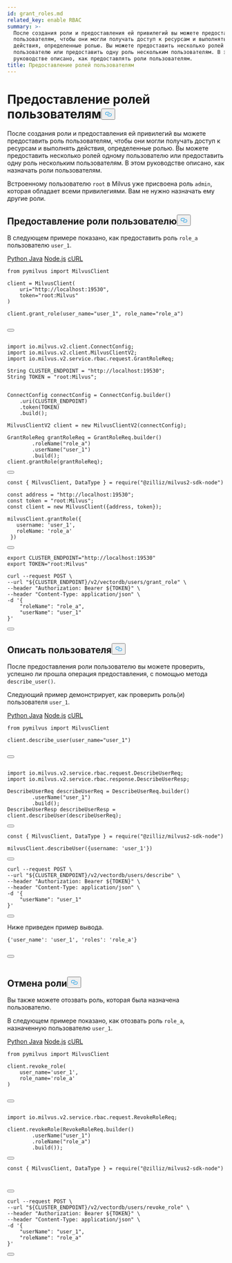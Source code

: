 ```yaml
---
id: grant_roles.md
related_key: enable RBAC
summary: >-
  После создания роли и предоставления ей привилегий вы можете предоставить роль
  пользователям, чтобы они могли получать доступ к ресурсам и выполнять
  действия, определенные ролью. Вы можете предоставить несколько ролей одному
  пользователю или предоставить одну роль нескольким пользователям. В этом
  руководстве описано, как предоставлять роли пользователям.
title: Предоставление ролей пользователям
---
```

<h1 id="Grant-Roles-to-Users​" class="common-anchor-header">Предоставление ролей пользователям<button data-href="#Grant-Roles-to-Users​" class="anchor-icon" translate="no">
      <svg translate="no"
        aria-hidden="true"
        focusable="false"
        height="20"
        version="1.1"
        viewBox="0 0 16 16"
        width="16"
      >
        <path
          fill="#0092E4"
          fill-rule="evenodd"
          d="M4 9h1v1H4c-1.5 0-3-1.69-3-3.5S2.55 3 4 3h4c1.45 0 3 1.69 3 3.5 0 1.41-.91 2.72-2 3.25V8.59c.58-.45 1-1.27 1-2.09C10 5.22 8.98 4 8 4H4c-.98 0-2 1.22-2 2.5S3 9 4 9zm9-3h-1v1h1c1 0 2 1.22 2 2.5S13.98 12 13 12H9c-.98 0-2-1.22-2-2.5 0-.83.42-1.64 1-2.09V6.25c-1.09.53-2 1.84-2 3.25C6 11.31 7.55 13 9 13h4c1.45 0 3-1.69 3-3.5S14.5 6 13 6z"
        ></path>
      </svg>
    </button></h1><p>После создания роли и предоставления ей привилегий вы можете предоставить роль пользователям, чтобы они могли получать доступ к ресурсам и выполнять действия, определенные ролью. Вы можете предоставить несколько ролей одному пользователю или предоставить одну роль нескольким пользователям. В этом руководстве описано, как назначать роли пользователям.</p>
<p>Встроенному пользователю <code translate="no">root</code> в Milvus уже присвоена роль <code translate="no">admin</code>, которая обладает всеми привилегиями. Вам не нужно назначать ему другие роли.</p>
<h2 id="Grant-a-role-to-a-user​" class="common-anchor-header">Предоставление роли пользователю<button data-href="#Grant-a-role-to-a-user​" class="anchor-icon" translate="no">
      <svg translate="no"
        aria-hidden="true"
        focusable="false"
        height="20"
        version="1.1"
        viewBox="0 0 16 16"
        width="16"
      >
        <path
          fill="#0092E4"
          fill-rule="evenodd"
          d="M4 9h1v1H4c-1.5 0-3-1.69-3-3.5S2.55 3 4 3h4c1.45 0 3 1.69 3 3.5 0 1.41-.91 2.72-2 3.25V8.59c.58-.45 1-1.27 1-2.09C10 5.22 8.98 4 8 4H4c-.98 0-2 1.22-2 2.5S3 9 4 9zm9-3h-1v1h1c1 0 2 1.22 2 2.5S13.98 12 13 12H9c-.98 0-2-1.22-2-2.5 0-.83.42-1.64 1-2.09V6.25c-1.09.53-2 1.84-2 3.25C6 11.31 7.55 13 9 13h4c1.45 0 3-1.69 3-3.5S14.5 6 13 6z"
        ></path>
      </svg>
    </button></h2><p>В следующем примере показано, как предоставить роль <code translate="no">role_a</code> пользователю <code translate="no">user_1</code>.</p>
<div class="multipleCode">
 <a href="#python">Python </a> <a href="#java">Java</a> <a href="#javascript">Node.js</a> <a href="#shell">cURL</a></div>
<pre><code translate="no" class="language-python"><span class="hljs-keyword">from</span> pymilvus <span class="hljs-keyword">import</span> <span class="hljs-title class_">MilvusClient</span>​
​
client = <span class="hljs-title class_">MilvusClient</span>(​
    uri=<span class="hljs-string">&quot;http://localhost:19530&quot;</span>,​
    token=<span class="hljs-string">&quot;root:Milvus&quot;</span>​
)​
​
client.<span class="hljs-title function_">grant_role</span>(user_name=<span class="hljs-string">&quot;user_1&quot;</span>, role_name=<span class="hljs-string">&quot;role_a&quot;</span>)​

<button class="copy-code-btn"></button></code></pre>
<pre><code translate="no" class="language-java"><span class="hljs-keyword">import</span> io.milvus.v2.client.ConnectConfig;​
<span class="hljs-keyword">import</span> io.milvus.v2.client.MilvusClientV2;​
<span class="hljs-keyword">import</span> io.milvus.v2.service.rbac.request.GrantRoleReq;​
​
<span class="hljs-type">String</span> <span class="hljs-variable">CLUSTER_ENDPOINT</span> <span class="hljs-operator">=</span> <span class="hljs-string">&quot;http://localhost:19530&quot;</span>;​
<span class="hljs-type">String</span> <span class="hljs-variable">TOKEN</span> <span class="hljs-operator">=</span> <span class="hljs-string">&quot;root:Milvus&quot;</span>;​
​
​
<span class="hljs-type">ConnectConfig</span> <span class="hljs-variable">connectConfig</span> <span class="hljs-operator">=</span> ConnectConfig.builder()​
    .uri(CLUSTER_ENDPOINT)​
    .token(TOKEN)​
    .build();​
    ​
<span class="hljs-type">MilvusClientV2</span> <span class="hljs-variable">client</span> <span class="hljs-operator">=</span> <span class="hljs-keyword">new</span> <span class="hljs-title class_">MilvusClientV2</span>(connectConfig);​
​
<span class="hljs-type">GrantRoleReq</span> <span class="hljs-variable">grantRoleReq</span> <span class="hljs-operator">=</span> GrantRoleReq.builder()​
        .roleName(<span class="hljs-string">&quot;role_a&quot;</span>)​
        .userName(<span class="hljs-string">&quot;user_1&quot;</span>)​
        .build();​
client.grantRole(grantRoleReq);​

<button class="copy-code-btn"></button></code></pre>
<pre><code translate="no" class="language-javascript"><span class="hljs-keyword">const</span> { <span class="hljs-title class_">MilvusClient</span>, <span class="hljs-title class_">DataType</span> } = <span class="hljs-built_in">require</span>(<span class="hljs-string">&quot;@zilliz/milvus2-sdk-node&quot;</span>)​
​
<span class="hljs-keyword">const</span> address = <span class="hljs-string">&quot;http://localhost:19530&quot;</span>;​
<span class="hljs-keyword">const</span> token = <span class="hljs-string">&quot;root:Milvus&quot;</span>;​
<span class="hljs-keyword">const</span> client = <span class="hljs-keyword">new</span> <span class="hljs-title class_">MilvusClient</span>({address, token});​
​
milvusClient.<span class="hljs-title function_">grantRole</span>({​
   <span class="hljs-attr">username</span>: <span class="hljs-string">&#x27;user_1&#x27;</span>,​
   <span class="hljs-attr">roleName</span>: <span class="hljs-string">&#x27;role_a&#x27;</span>​
 })​

<button class="copy-code-btn"></button></code></pre>
<pre><code translate="no" class="language-shell"><span class="hljs-built_in">export</span> CLUSTER_ENDPOINT=<span class="hljs-string">&quot;http://localhost:19530&quot;</span>​
<span class="hljs-built_in">export</span> TOKEN=<span class="hljs-string">&quot;root:Milvus&quot;</span>​
​
curl --request POST \​
--url <span class="hljs-string">&quot;<span class="hljs-variable">${CLUSTER_ENDPOINT}</span>/v2/vectordb/users/grant_role&quot;</span> \​
--header <span class="hljs-string">&quot;Authorization: Bearer <span class="hljs-variable">${TOKEN}</span>&quot;</span> \​
--header <span class="hljs-string">&quot;Content-Type: application/json&quot;</span> \​
-d <span class="hljs-string">&#x27;{​
    &quot;roleName&quot;: &quot;role_a&quot;,​
    &quot;userName&quot;: &quot;user_1&quot;​
}&#x27;</span>​

<button class="copy-code-btn"></button></code></pre>
<h2 id="Describe-user​" class="common-anchor-header">Описать пользователя<button data-href="#Describe-user​" class="anchor-icon" translate="no">
      <svg translate="no"
        aria-hidden="true"
        focusable="false"
        height="20"
        version="1.1"
        viewBox="0 0 16 16"
        width="16"
      >
        <path
          fill="#0092E4"
          fill-rule="evenodd"
          d="M4 9h1v1H4c-1.5 0-3-1.69-3-3.5S2.55 3 4 3h4c1.45 0 3 1.69 3 3.5 0 1.41-.91 2.72-2 3.25V8.59c.58-.45 1-1.27 1-2.09C10 5.22 8.98 4 8 4H4c-.98 0-2 1.22-2 2.5S3 9 4 9zm9-3h-1v1h1c1 0 2 1.22 2 2.5S13.98 12 13 12H9c-.98 0-2-1.22-2-2.5 0-.83.42-1.64 1-2.09V6.25c-1.09.53-2 1.84-2 3.25C6 11.31 7.55 13 9 13h4c1.45 0 3-1.69 3-3.5S14.5 6 13 6z"
        ></path>
      </svg>
    </button></h2><p>После предоставления роли пользователю вы можете проверить, успешно ли прошла операция предоставления, с помощью метода <code translate="no">describe_user()</code>.</p>
<p>Следующий пример демонстрирует, как проверить роль(и) пользователя <code translate="no">user_1</code>.</p>
<div class="multipleCode">
 <a href="#python">Python </a> <a href="#java">Java</a> <a href="#javascript">Node.js</a> <a href="#shell">cURL</a></div>
<pre><code translate="no" class="language-python"><span class="hljs-keyword">from</span> pymilvus <span class="hljs-keyword">import</span> <span class="hljs-title class_">MilvusClient</span>​
​
client.<span class="hljs-title function_">describe_user</span>(user_name=<span class="hljs-string">&quot;user_1&quot;</span>)​

<button class="copy-code-btn"></button></code></pre>
<pre><code translate="no" class="language-java"><span class="hljs-keyword">import</span> io.milvus.v2.service.rbac.request.DescribeUserReq;​
<span class="hljs-keyword">import</span> io.milvus.v2.service.rbac.response.DescribeUserResp;​
​
<span class="hljs-type">DescribeUserReq</span> <span class="hljs-variable">describeUserReq</span> <span class="hljs-operator">=</span> DescribeUserReq.builder()​
        .userName(<span class="hljs-string">&quot;user_1&quot;</span>)​
        .build();​
<span class="hljs-type">DescribeUserResp</span> <span class="hljs-variable">describeUserResp</span> <span class="hljs-operator">=</span> client.describeUser(describeUserReq);​

<button class="copy-code-btn"></button></code></pre>
<pre><code translate="no" class="language-javascript"><span class="hljs-keyword">const</span> { <span class="hljs-title class_">MilvusClient</span>, <span class="hljs-title class_">DataType</span> } = <span class="hljs-built_in">require</span>(<span class="hljs-string">&quot;@zilliz/milvus2-sdk-node&quot;</span>)​
​
milvusClient.<span class="hljs-title function_">describeUser</span>({<span class="hljs-attr">username</span>: <span class="hljs-string">&#x27;user_1&#x27;</span>})​

<button class="copy-code-btn"></button></code></pre>
<pre><code translate="no" class="language-shell">curl --request POST \​
--url <span class="hljs-string">&quot;<span class="hljs-variable">${CLUSTER_ENDPOINT}</span>/v2/vectordb/users/describe&quot;</span> \​
--header <span class="hljs-string">&quot;Authorization: Bearer <span class="hljs-variable">${TOKEN}</span>&quot;</span> \​
--header <span class="hljs-string">&quot;Content-Type: application/json&quot;</span> \​
-d <span class="hljs-string">&#x27;{​
    &quot;userName&quot;: &quot;user_1&quot;​
}&#x27;</span>​

<button class="copy-code-btn"></button></code></pre>
<p>Ниже приведен пример вывода.</p>
<pre><code translate="no">{<span class="hljs-string">&#x27;user_name&#x27;</span>: <span class="hljs-string">&#x27;user_1&#x27;</span>, <span class="hljs-string">&#x27;roles&#x27;</span>: <span class="hljs-string">&#x27;role_a&#x27;</span>}​

<button class="copy-code-btn"></button></code></pre>
<h2 id="Revoke-a-role​" class="common-anchor-header">Отмена роли<button data-href="#Revoke-a-role​" class="anchor-icon" translate="no">
      <svg translate="no"
        aria-hidden="true"
        focusable="false"
        height="20"
        version="1.1"
        viewBox="0 0 16 16"
        width="16"
      >
        <path
          fill="#0092E4"
          fill-rule="evenodd"
          d="M4 9h1v1H4c-1.5 0-3-1.69-3-3.5S2.55 3 4 3h4c1.45 0 3 1.69 3 3.5 0 1.41-.91 2.72-2 3.25V8.59c.58-.45 1-1.27 1-2.09C10 5.22 8.98 4 8 4H4c-.98 0-2 1.22-2 2.5S3 9 4 9zm9-3h-1v1h1c1 0 2 1.22 2 2.5S13.98 12 13 12H9c-.98 0-2-1.22-2-2.5 0-.83.42-1.64 1-2.09V6.25c-1.09.53-2 1.84-2 3.25C6 11.31 7.55 13 9 13h4c1.45 0 3-1.69 3-3.5S14.5 6 13 6z"
        ></path>
      </svg>
    </button></h2><p>Вы также можете отозвать роль, которая была назначена пользователю.</p>
<p>В следующем примере показано, как отозвать роль <code translate="no">role_a</code>, назначенную пользователю <code translate="no">user_1</code>.</p>
<div class="multipleCode">
 <a href="#python">Python </a> <a href="#java">Java</a> <a href="#javascript">Node.js</a> <a href="#shell">cURL</a></div>
<pre><code translate="no" class="language-python"><span class="hljs-keyword">from</span> pymilvus <span class="hljs-keyword">import</span> <span class="hljs-title class_">MilvusClient</span>​
​
client.<span class="hljs-title function_">revoke_role</span>(​
    user_name=<span class="hljs-string">&#x27;user_1&#x27;</span>,​
    role_name=<span class="hljs-string">&#x27;role_a&#x27;</span>​
)​

<button class="copy-code-btn"></button></code></pre>
<pre><code translate="no" class="language-java"><span class="hljs-keyword">import</span> io.<span class="hljs-property">milvus</span>.<span class="hljs-property">v2</span>.<span class="hljs-property">service</span>.<span class="hljs-property">rbac</span>.<span class="hljs-property">request</span>.<span class="hljs-property">RevokeRoleReq</span>;​
​
client.<span class="hljs-title function_">revokeRole</span>(<span class="hljs-title class_">RevokeRoleReq</span>.<span class="hljs-title function_">builder</span>()​
        .<span class="hljs-title function_">userName</span>(<span class="hljs-string">&quot;user_1&quot;</span>)​
        .<span class="hljs-title function_">roleName</span>(<span class="hljs-string">&quot;role_a&quot;</span>)​
        .<span class="hljs-title function_">build</span>());​

<button class="copy-code-btn"></button></code></pre>
<pre><code translate="no" class="language-javascript"><span class="hljs-keyword">const</span> { <span class="hljs-title class_">MilvusClient</span>, <span class="hljs-title class_">DataType</span> } = <span class="hljs-built_in">require</span>(<span class="hljs-string">&quot;@zilliz/milvus2-sdk-node&quot;</span>)​
​
​

<button class="copy-code-btn"></button></code></pre>
<pre><code translate="no" class="language-shell">curl --request POST \​
--url <span class="hljs-string">&quot;<span class="hljs-variable">${CLUSTER_ENDPOINT}</span>/v2/vectordb/users/revoke_role&quot;</span> \​
--header <span class="hljs-string">&quot;Authorization: Bearer <span class="hljs-variable">${TOKEN}</span>&quot;</span> \​
--header <span class="hljs-string">&quot;Content-Type: application/json&quot;</span> \​
-d <span class="hljs-string">&#x27;{​
    &quot;userName&quot;: &quot;user_1&quot;,​
    &quot;roleName&quot;: &quot;role_a&quot;​
}&#x27;</span>​

<button class="copy-code-btn"></button></code></pre>
